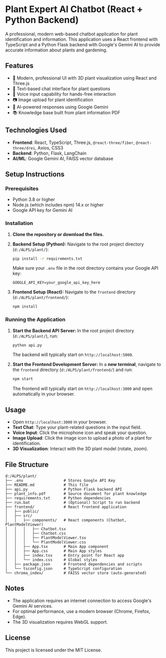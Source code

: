 # Plant Expert AI Chatbot (React + Python Backend)

A professional, modern web-based chatbot application for plant identification and information. This application uses a React frontend with TypeScript and a Python Flask backend with Google's Gemini AI to provide accurate information about plants and gardening.

## Features

- 🌿 Modern, professional UI with 3D plant visualization using React and Three.js
- 💬 Text-based chat interface for plant questions
- 🎤 Voice input capability for hands-free interaction
- 📷 Image upload for plant identification
- 🧠 AI-powered responses using Google Gemini
- 📚 Knowledge base built from plant information PDF

## Technologies Used

- **Frontend**: React, TypeScript, Three.js, `@react-three/fiber`, `@react-three/drei`, Axios, CSS3
- **Backend**: Python, Flask, LangChain
- **AI/ML**: Google Gemini AI, FAISS vector database

## Setup Instructions

### Prerequisites

- Python 3.8 or higher
- Node.js (which includes npm) 14.x or higher
- Google API key for Gemini AI

### Installation

1.  **Clone the repository or download the files.**

2.  **Backend Setup (Python):**
    Navigate to the root project directory (`d:/ALPS/plant/`):
    ```bash
    pip install -r requirements.txt
    ```
    Make sure your `.env` file in the root directory contains your Google API key:
    ```env
    GOOGLE_API_KEY=your_google_api_key_here
    ```

3.  **Frontend Setup (React):**
    Navigate to the `frontend` directory (`d:/ALPS/plant/frontend/`):
    ```bash
    npm install
    ```

### Running the Application

1.  **Start the Backend API Server:**
    In the root project directory (`d:/ALPS/plant/`), run:
    ```bash
    python api.py
    ```
    The backend will typically start on `http://localhost:5000`.

2.  **Start the Frontend Development Server:**
    In a **new terminal**, navigate to the `frontend` directory (`d:/ALPS/plant/frontend/`) and run:
    ```bash
    npm start
    ```
    The frontend will typically start on `http://localhost:3000` and open automatically in your browser.

## Usage

- Open `http://localhost:3000` in your browser.
- **Text Chat**: Type your plant-related questions in the input field.
- **Voice Input**: Click the microphone icon and speak your question.
- **Image Upload**: Click the image icon to upload a photo of a plant for identification.
- **3D Visualization**: Interact with the 3D plant model (rotate, zoom).

## File Structure

```
d:/ALPS/plant/
├── .env                  # Stores Google API Key
├── README.md             # This file
├── api.py                # Python Flask backend API
├── plant_info.pdf        # Source document for plant knowledge
├── requirements.txt      # Python dependencies
├── run.bat               # (Optional) Script to run backend
├── frontend/             # React frontend application
│   ├── public/
│   ├── src/
│   │   ├── components/   # React components (Chatbot, PlantModelViewer)
│   │   │   ├── Chatbot.tsx
│   │   │   ├── Chatbot.css
│   │   │   ├── PlantModelViewer.tsx
│   │   │   └── PlantModelViewer.css
│   │   ├── App.tsx       # Main App component
│   │   ├── App.css       # Main App styles
│   │   ├── index.tsx     # Entry point for React app
│   │   └── index.css     # Global styles
│   ├── package.json      # Frontend dependencies and scripts
│   └── tsconfig.json     # TypeScript configuration
└── chroma_index/         # FAISS vector store (auto-generated)
```

## Notes

- The application requires an internet connection to access Google's Gemini AI services.
- For optimal performance, use a modern browser (Chrome, Firefox, Edge).
- The 3D visualization requires WebGL support.

## License

This project is licensed under the MIT License.